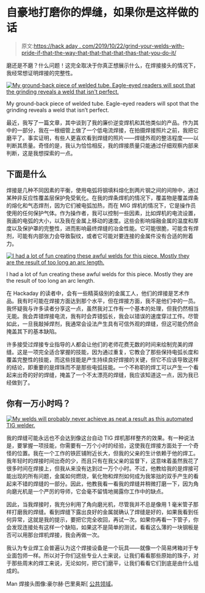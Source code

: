 # 自豪地打磨你的焊缝，如果你是这样做的话

> 原文:[https://hack aday . com/2019/10/22/grind-your-welds-with-pride-if-that-the-way-that-that-that-that-thas-that-you-do-it/](https://hackaday.com/2019/10/22/grind-your-welds-with-pride-if-thats-the-way-you-do-it/)

磨还是不磨？什么问题！这完全取决于你真正想展示什么，在焊接接头的情况下，我经常想证明焊接的完整性。

[![My ground-back piece of welded tube. Eagle-eyed readers will spot that the grinding reveals a weld that isn't perfect.](../Images/016bb6092500823107abf8756af62678.png)](https://hackaday.com/wp-content/uploads/2019/09/workzone-welder-thin-weld.jpg)

My ground-back piece of welded tube. Eagle-eyed readers will spot that the grinding reveals a weld that isn’t perfect.

最近，我写了一篇文章，其中谈到了我的廉价逆变焊机和其他类似的产品。作为其中的一部分，我在一根细管上做了一个低电流焊接，在拍摄焊接照片之前，我把它磨平了。事实证明，有些人更喜欢看到焊缝的照片——焊缝外观的整洁程度——以判断其质量。奇怪的是，我认为恰恰相反，我的焊接质量只能通过仔细观察内部来判断，这是我想探索的一点。

## 下面是什么

焊接是几种不同因素的平衡，使用电弧将钢填料熔化到两片钢之间的间隙中，通过某种非反应性覆盖层保护免受氧化。在我的焊条焊机的情况下，覆盖物是覆盖焊条的熔化和气态焊剂，因为它们被电弧加热，而在 MIG 焊机的情况下，它是操作员使用的任何保护气体。作为操作者，我可以控制一些因素，比如焊机的电流设置，我画的电弧的大小，以及我在金属上移动的速度。这些会影响熔融金属的温度和厚度以及保护罩的完整性，进而影响最终焊缝的冶金性能。它可能很脆，可能含有焊剂，可能有内部张力会导致裂纹，或者它可能对要连接的金属件没有合适的附着力。

[![I had a lot of fun creating these awful welds for this piece. Mostly they are the result of too long an arc length.](../Images/e9ae2be2a88eb41c8d03ccca513134ac.png)](https://hackaday.com/wp-content/uploads/2019/09/grind-welds-bad-weld.jpg)

I had a lot of fun creating these awful welds for this piece. Mostly they are the result of too long an arc length.

在 Hackaday 的读者中，会有一些精英级别的金属工人，他们的焊接是艺术作品。我有时可能在焊接方面达到那个水平，但在焊接方面，我不是他们中的一员。我怀疑我与许多读者分享这一点，虽然我对工作有一个基本的处理，但我仍然相当无能。我会弄错焊接电流，我有时会弄错弧长，我会以错误的速度穿过工件。尽管如此，一旦我敲掉焊剂，我通常会设法产生具有可信外观的焊缝，但这可能仍然会掩盖其下的基本缺陷。

许多接受过焊接专业指导的人都会让他们的老师花费无数的时间来绘制完美的焊缝。这是一项完全适合掌握的技能，因为通过重复，它教会了那些保持电弧长度和覆盖完整性的技能，而这些技能是产生持续良好焊接的关键，但它不应该导致这样的结论，即重要的是焊珠而不是那些电弧技能。一个不称职的焊工可以产生一个看起来出奇的好的焊缝，掩盖了一个不太漂亮的焊缝，我应该知道这一点，因为我已经做到了。

## 你有一万小时吗？

[![My welds will probably never achieve as neat a result as this automated TIG welder.](../Images/7e8672b5ac5a39aefe949a6f51173d2f.png)](https://hackaday.com/wp-content/uploads/2019/09/Pipe_root_weld_with_HAZ_rotated.jpg) 

我的焊缝可能永远也不会达到像这台自动 TIG 焊机那样整齐的效果。有一种说法是，要掌握一项技能，你需要有一万个小时的经验，这使我在焊接方面处于一个奇怪的位置。我在一个工作的铁匠铺附近长大，但我的父亲的生计依赖于他的焊工。我年轻时的焊接时间出奇的少，而且只有在我父亲的监督下，这意味着虽然我花了很多时间在焊接上，但我从来没有达到过一万个小时。不过，他教给我的是焊接可能出现的所有问题，金属如何燃烧，氧化物和焊剂如何成为我笨拙的双手产生的看起来不错的焊缝的一部分。因此，他教我看一看我的焊缝并稍微打磨一下，因为角向磨光机是一个严厉的导师，它会毫不留情地揭露你工作中的缺点。

因此，当我焊接时，我充分利用了角向磨光机，尽管我并不总是像用 1 毫米管子那样打磨我的焊缝。看到焊缝下露出良好的金属就确认了焊缝是好的，如果我看到任何异常，这就是我的提示，要把它完全收回，再试一次。如果你再看一下管子，你会发现连接处有这样一个缺陷，如果这不是简单的测试，看看这么薄的一块钢板是否可以用那台焊机焊接，我会再做一次。

我认为专业焊工会普遍认为这个焊接设备是一个玩具——就像一个简易烤箱对于专业面包师一样。所以对于你们这些专业人士来说，让我们看看那些原始的珠子，对于那些周末的焊工来说，无论如何，把它们磨平，让我们看看它们到底是由什么组成的。

Man 焊接头图像:豪尔赫·巴里奥斯[ [公共领域](https://commons.wikimedia.org/wiki/File:Hombre_Soldando.jpg)。